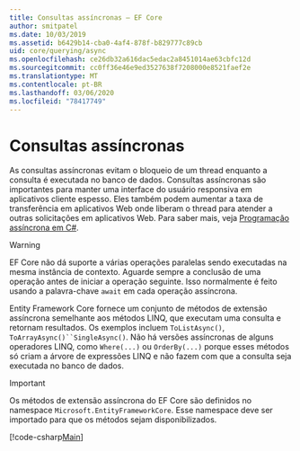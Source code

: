 ```yaml
---
title: Consultas assíncronas – EF Core
author: smitpatel
ms.date: 10/03/2019
ms.assetid: b6429b14-cba0-4af4-878f-b829777c89cb
uid: core/querying/async
ms.openlocfilehash: ce26db32a616dac5edac2a8451014ae63cbfc12d
ms.sourcegitcommit: cc0ff36e46e9ed3527638f7208000e8521faef2e
ms.translationtype: MT
ms.contentlocale: pt-BR
ms.lasthandoff: 03/06/2020
ms.locfileid: "78417749"
---
```

# <a name="asynchronous-queries"></a>Consultas assíncronas

As consultas assíncronas evitam o bloqueio de um thread enquanto a consulta é executada no banco de dados. Consultas assíncronas são importantes para manter uma interface do usuário responsiva em aplicativos cliente espesso. Eles também podem aumentar a taxa de transferência em aplicativos Web onde liberam o thread para atender a outras solicitações em aplicativos Web. Para saber mais, veja [Programação assíncrona em C#](/dotnet/csharp/async).

> [!WARNING]  
> EF Core não dá suporte a várias operações paralelas sendo executadas na mesma instância de contexto. Aguarde sempre a conclusão de uma operação antes de iniciar a operação seguinte. Isso normalmente é feito usando a palavra-chave `await` em cada operação assíncrona.

Entity Framework Core fornece um conjunto de métodos de extensão assíncrona semelhante aos métodos LINQ, que executam uma consulta e retornam resultados. Os exemplos incluem `ToListAsync()`, `ToArrayAsync()``SingleAsync()`. Não há versões assíncronas de alguns operadores LINQ, como `Where(...)` ou `OrderBy(...)` porque esses métodos só criam a árvore de expressões LINQ e não fazem com que a consulta seja executada no banco de dados.

> [!IMPORTANT]  
> Os métodos de extensão assíncrona do EF Core são definidos no namespace `Microsoft.EntityFrameworkCore`. Esse namespace deve ser importado para que os métodos sejam disponibilizados.

[!code-csharp[Main](../../../samples/core/Querying/Async/Sample.cs#ToListAsync)]
